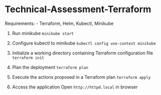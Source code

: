 # Technical-Assessment-Terraform
Requirements: - Terraform, Helm, Kubectl, Minikube

1. Run minikube 
`minikube start`

2. Configure kubectl to minikube
 `kubectl config use-context minikube`
3. Initialize a working directory containing Terraform configuration file
`terraform init`
4. Plan the deployment
`terraform plan`
5. Execute the actions proposed in a Terraform plan
`terraform apply`
6. Access the application
Open `http://httpd.local` in browser
